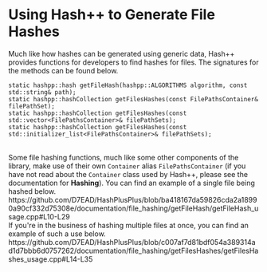 <h1>Using Hash++ to Generate File Hashes</h1>
Much like how hashes can be generated using generic data, Hash++ provides functions for developers to find hashes for files. The signatures for the methods can be found below.

```
static hashpp::hash getFileHash(hashpp::ALGORITHMS algorithm, const std::string& path);
static hashpp::hashCollection getFilesHashes(const FilePathsContainer& filePathSet);
static hashpp::hashCollection getFilesHashes(const std::vector<FilePathsContainer>& filePathSets);
static hashpp::hashCollection getFilesHashes(const std::initializer_list<FilePathsContainer>& filePathSets);
```

<br>
Some file hashing functions, much like some other components of the library, make use of their own <code>Container</code> alias <code>FilePathsContainer</code> (if you have not read about the <code>Container</code> class used by Hash++, please see the documentation for <b>Hashing</b>). You can find an example of a single file being hashed below.
https://github.com/D7EAD/HashPlusPlus/blob/ba418167da59826cda2a18990a90cf332d75308e/documentation/file_hashing/getFileHash/getFileHash_usage.cpp#L10-L29

<br>
If you're in the business of hashing multiple files at once, you can find an example of such a use below.
https://github.com/D7EAD/HashPlusPlus/blob/c007af7d81bdf054a389314ad1d7bbb6d0757262/documentation/file_hashing/getFilesHashes/getFilesHashes_usage.cpp#L14-L35
